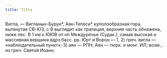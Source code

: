 ```yaml
---
title: Title
---
```


Вигла, — Вигланын-Бурун*, Аян-Тепеси* куполообразная гора, вытянутая СВ-ЮЗ; с В
выглядит как трапеция, верхняя часть обнажена, ниже лес. В 1 км к ЮЮВ от нп
Междуречье (Судак.), самая высокая и массивная вершина вдрз басс. рр. Юрт и
Ворон — 1, 2) греч. вигла — «наблюдательный пункт»; 3) аян — РПН; Аян — тюрк. и
монг. ИЛ; возм., из греч. Святой Иоанн.
